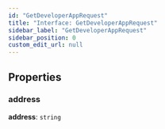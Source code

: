 ```yaml
---
id: "GetDeveloperAppRequest"
title: "Interface: GetDeveloperAppRequest"
sidebar_label: "GetDeveloperAppRequest"
sidebar_position: 0
custom_edit_url: null
---
```


## Properties

### address

 **address**: `string`
